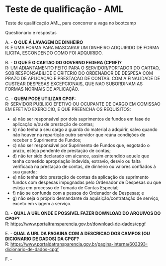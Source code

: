 # Teste de qualificação - AML
Teste de qualificação AML, para concorrer a vaga no bootcamp

Questionario e respostas

A. - **O QUE Á LAVAGEM DE DINHEIRO** <br>
	R: É UMA FORMA PARA MASCARAR UM DINHEIRO ADQUIRIDO DE FORMA ILICITA, ESCONDENDO COMO FOI ADQUIRIDO.
	
B. - **O QUE É O CARTAO DO GOVERNO FEDERA (CPGF)?**<br>
	R: UM ADIANTAMENTO FEITO PARA O SERVIDOR/PORTADOR DO CARTAO, SOB RESPONSABILIDE E CRITERIO DO ORDENADOR DE DESPESA
	COM PRAZO DE APLICAÇÃO E PRESTAÇÃO DE CONTAS.
	COM A FINALIDADE DE CUSTEAR DESPESAS EXCEPCIONAIS, QUE NAO SUBORDINAM AS FORMAS NORMAIS DE APLICAÇÃO.
	
C. - **QUEM PODE UTILIZAR CPGF:**<br>
R: SERVIDOR PUBLICO EFETIVO OU OCUPANTE DE CARGO EM COMISSAO EM EFETIVO EXERCICIO, E QUE PREENCHA OS REQUISITOS:<br>
* a) não ser responsável por dois suprimentos de fundos em fase de
	aplicação e/ou de prestação de contas;<br>
* b) não tenha a seu cargo a guarda do material a adquirir, salvo quando
	não houver na repartição outro servidor que reúna condições de
	receber o Suprimento de Fundos;<br>
* c) não ser responsável por Suprimento de Fundos que, esgotado o
	prazo, esteja pendente de prestação de contas;<br>
* d) não ter sido declarado em alcance, assim entendido aquele que
	tenha cometido apropriação indevida, extravio, desvio ou falta
	verificada na prestação de contas, de dinheiro ou valores confiados à
	sua guarda;<br>
* e) não tenha tido prestação de contas da aplicação de suprimento
	fundos com despesas impugnadas pelo Ordenador de Despesas ou que
	esteja em processo de Tomada de Contas Especial;<br>
* f) não se confunda com a pessoa do Ordenador de Despesas; e
* g) não seja o próprio demandante da aquisição/contratação de serviço,
	exceto em viagem a serviço.<br>
	
D. - **QUAL A URL ONDE E POSSIVEL FAZER DOWNLOAD DO ARQUIVOS DO CPGF?**<br>
	R: https://www.portaltransparencia.gov.br/download-de-dados/cpgf<br>
	
E. - **QUAL A URL DA PAGAINA COM A DESCRICAO DOS CAMPOS (OU DICIONARIO DE DADOS) DA CPGF?**<br>
	R: https://www.portaldatransparencia.gov.br/pagina-interna/603393-dicionario-de-dados-cpgf
	
F. - 
